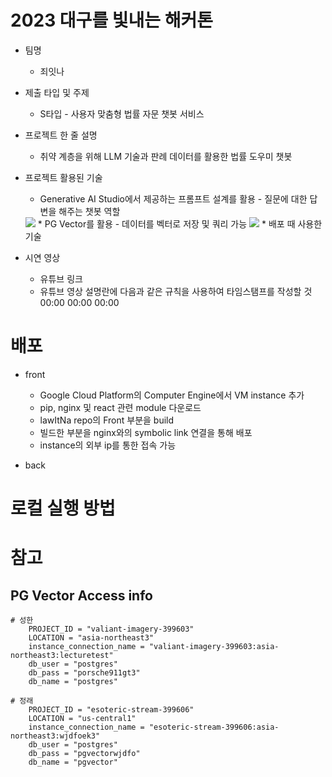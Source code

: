 # 2023 대구를 빛내는 해커톤

* 팀명
    * 죄잇나

* 제출 타입 및 주제
    * S타입 - 사용자 맞춤형 법률 자문 챗봇 서비스

* 프로젝트 한 줄 설명
    * 취약 계층을 위해 LLM 기술과 판례 데이터를 활용한 법률 도우미 챗봇
      
* 프로젝트 활용된 기술
    * Generative AI Studio에서 제공하는 프롬프트 설계를 활용 - 질문에 대한 답변을 해주는 챗봇 역할
  <img src="https://miro.medium.com/v2/resize:fit:1400/1*6GkpsfFHSnlA_S8uGdQLxg.png">
    * PG Vector를 활용 - 데이터를 벡터로 저장 및 쿼리 가능
  <img src="https://supabase.com/images/blog/embeddings/og_pgvector.png">
    * 배포 때 사용한 기술
      
      
* 시연 영상
    * 유튜브 링크
    * 유튜브 영상 설명란에 다음과 같은 규칙을 사용하여 타임스탬프를 작성할 것
          00:00
          00:00
          00:00

# 배포

* front
   * Google Cloud Platform의 Computer Engine에서 VM instance 추가 
   * pip, nginx 및 react 관련 module 다운로드 
   * lawItNa repo의 Front 부분을 build
   * 빌드한 부분을 nginx와의 symbolic link 연결을 통해 배포 
   * instance의 외부 ip를 통한 접속 가능
     
* back

# 로컬 실행 방법

# 참고
## PG Vector Access info
    # 성한
        PROJECT_ID = "valiant-imagery-399603"
        LOCATION = "asia-northeast3"
        instance_connection_name = "valiant-imagery-399603:asia-northeast3:lecturetest"
        db_user = "postgres"
        db_pass = "porsche911gt3"
        db_name = "postgres"

    # 정래
        PROJECT_ID = "esoteric-stream-399606"
        LOCATION = "us-central1"
        instance_connection_name = "esoteric-stream-399606:asia-northeast3:wjdfoek3"
        db_user = "postgres"
        db_pass = "pgvectorwjdfo"
        db_name = "pgvector"
